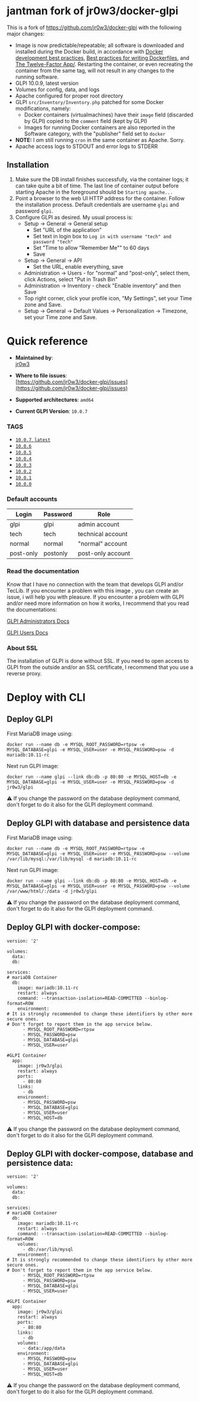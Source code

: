 # jantman fork of jr0w3/docker-glpi

This is a fork of https://github.com/jr0w3/docker-glpi with the following major changes:

* Image is now predictable/repeatable; all software is downloaded and installed during the Docker build, in accordance with [Docker development best practices](https://docs.docker.com/develop/dev-best-practices/), [Best practices for writing Dockerfiles](https://docs.docker.com/develop/develop-images/dockerfile_best-practices/), and [The Twelve-Factor App/](https://12factor.net/). Restarting the container, or even recreating the container from the same tag, will not result in any changes to the running software.
* GLPI 10.0.9, latest version
* Volumes for config, data, and logs
* Apache configured for proper root directory
* GLPI `src/Inventory/Inventory.php` patched for some Docker modifications, namely:
  * Docker containers (virtualmachines) have their `image` field (discarded by GLPI) copied to the `comment` field (kept by GLPI)
  * Images for running Docker containers are also reported in the Software category, with the "publisher" field set to `docker`
* **NOTE:** I _am_ still running `cron` in the same container as Apache. Sorry.
* Apache access logs to STDOUT and error logs to STDERR

## Installation

1. Make sure the DB install finishes successfully, via the container logs; it can take quite a bit of time. The last line of container output before starting Apache in the foreground should be `Starting apache...`
2. Point a browser to the web UI HTTP address for the container. Follow the installation process. Default credentials are username `glpi` and password `glpi`.
3. Configure GLPI as desired. My usual process is:
   * Setup -> General -> General setup
       * Set "URL of the application"
       * Set text in login box to `Log in with username "tech" and password "tech"`
       * Set "Time to allow "Remember Me"" to 60 days
       * Save
    * Setup -> General -> API
       * Set the URL, enable everything, save
    * Administration -> Users - for "normal" and "post-only", select them, click Actions, select "Put in Trash Bin"
    * Administration -> Inventory - check "Enable inventory" and then Save
    * Top right corner, click your profile icon, "My Settings", set your Time zone and Save.
    * Setup -> General -> Default Values -> Personalization -> Timezone, set your Time zone and Save.

# Quick reference

-   **Maintained by**:  
    [jr0w3](https://github.com/jr0w3)

-   **Where to file issues**:  
    [https://github.com/jr0w3/docker-glpi/issues](https://github.com/jr0w3/docker-glpi/issues)
    
-   **Supported architectures**: 
    `amd64`
-   **Current GLPI Version**: 
    `10.0.7`

### TAGS
 - [`10.0.7`,  `latest`](https://hub.docker.com/layers/jr0w3/glpi/latest/images/sha256-ecd346740bc581c9fe4f680fe793e3d65d67c438a1770b520bbc721cbe1fe9c1?context=explore)
 - [`10.0.6`](https://hub.docker.com/layers/jr0w3/glpi/10.0.6/images/sha256-1f43ae0c38913c45ce9f95430d55004aa30c69c0b029d512ec32614153575bd7?context=explore)
 - [`10.0.5`](https://hub.docker.com/layers/jr0w3/glpi/10.0.5/images/sha256-5c33cbf954f4e8f9a74eb2ffd298a5c2e8a9a87a91a24a71b8abb7382415b1eb?context=explore)
 - [`10.0.4`](https://hub.docker.com/layers/jr0w3/glpi/10.0.4/images/sha256-3af46e9944347b86871977bb59f359ed60ad9ed43b120ef5f351ecbea2b3ca5c?context=explore)
 - [`10.0.3`](https://hub.docker.com/layers/jr0w3/glpi/10.0.3/images/sha256-8ad513a14982293a68a0fe555e3c7d9a2dfba8fa7c965053c0ec00f4d61c3a23?context=explore)
 - [`10.0.2`](https://hub.docker.com/layers/jr0w3/glpi/10.0.2/images/sha256-9b56a53f6bf671aa5a1654bc5120cba18577611716a18d600ed9e86b5d05c500?context=explore)
 - [`10.0.1`](https://hub.docker.com/layers/jr0w3/glpi/10.0.1/images/sha256-3c659df958eb3adc4f628400963e398b67d1cb92dac98bf9c7d7bc08205eaf08?context=explore)
 - [`10.0.0`](https://hub.docker.com/layers/jr0w3/glpi/10.0.0/images/sha256-ff23dcdceefaac4a1bffaf9617a27b82df208797cb67f0a318f361ac453bc845?context=explore)


### Default accounts
| Login | Password | Role |
|--|--|--|
glpi|glpi|admin account
tech|tech|technical account
normal|normal|"normal" account
post-only|postonly|post-only account

### Read the documentation
Know that I have no connection with the team that develops GLPI and/or TecLib.
If you encounter a problem with this image , you can create an issue, i will help you with pleasure.
If you encounter a problem with GLPI and/or need more information on how it works, I recommend that you read the documentations:

[GLPI Administrators Docs](https://glpi-install.readthedocs.io/)

[GLPI Users Docs](https://glpi-user-documentation.readthedocs.io/)

### About SSL
The installation of GLPI is done without SSL. If you need to open access to GLPI from the outside and/or an SSL certificate, I recommend that you use a reverse proxy.

# Deploy with CLI
## Deploy GLPI
First MariaDB image using:

    docker run --name db -e MYSQL_ROOT_PASSWORD=rtpsw -e MYSQL_DATABASE=glpi -e MYSQL_USER=user -e MYSQL_PASSWORD=psw -d mariadb:10.11-rc 

Next run GLPI image:

    docker run --name glpi --link db:db -p 80:80 -e MYSQL_HOST=db -e MYSQL_DATABASE=glpi -e MYSQL_USER=user -e MYSQL_PASSWORD=psw -d jr0w3/glpi

⚠️ If you change the password on the database deployment command, don't forget to do it also for the GLPI deployment command.

## Deploy GLPI with database and persistence data
First MariaDB image using:

    docker run --name db -e MYSQL_ROOT_PASSWORD=rtpsw -e MYSQL_DATABASE=glpi -e MYSQL_USER=user -e MYSQL_PASSWORD=psw --volume /var/lib/mysql:/var/lib/mysql -d mariadb:10.11-rc 

Next run GLPI image:

    docker run --name glpi --link db:db -p 80:80 -e MYSQL_HOST=db -e MYSQL_DATABASE=glpi -e MYSQL_USER=user -e MYSQL_PASSWORD=psw --volume /var/www/html/:/data -d jr0w3/glpi

⚠️ If you change the password on the database deployment command, don't forget to do it also for the GLPI deployment command.

## Deploy GLPI with docker-compose:

    version: '2'
    
    volumes:
      data:
      db:
    
    services:
    # mariaDB Container
      db:
        image: mariadb:10.11-rc
        restart: always
        command: --transaction-isolation=READ-COMMITTED --binlog-format=ROW
        environment:
    # It is strongly recommended to change these identifiers by other more secure ones.
    # Don't forget to report them in the app service below.
          - MYSQL_ROOT_PASSWORD=rtpsw
          - MYSQL_PASSWORD=psw
          - MYSQL_DATABASE=glpi
          - MYSQL_USER=user
    
    #GLPI Container
      app:
        image: jr0w3/glpi
        restart: always
        ports:
          - 80:80
        links:
          - db
        environment:
          - MYSQL_PASSWORD=psw
          - MYSQL_DATABASE=glpi
          - MYSQL_USER=user
          - MYSQL_HOST=db

⚠️ If you change the password on the database deployment command, don't forget to do it also for the GLPI deployment command.

## Deploy GLPI with docker-compose, database and persistence data:

    version: '2'
    
    volumes:
      data:
      db:
    
    services:
    # mariaDB Container
      db:
        image: mariadb:10.11-rc
        restart: always
        command: --transaction-isolation=READ-COMMITTED --binlog-format=ROW
        volumes:
          - db:/var/lib/mysql
        environment:
    # It is strongly recommended to change these identifiers by other more secure ones.
    # Don't forget to report them in the app service below.
          - MYSQL_ROOT_PASSWORD=rtpsw
          - MYSQL_PASSWORD=psw
          - MYSQL_DATABASE=glpi
          - MYSQL_USER=user
    
    #GLPI Container
      app:
        image: jr0w3/glpi
        restart: always
        ports:
          - 80:80
        links:
          - db
        volumes:
          - data:/app/data
        environment:
          - MYSQL_PASSWORD=psw
          - MYSQL_DATABASE=glpi
          - MYSQL_USER=user
          - MYSQL_HOST=db

⚠️ If you change the password on the database deployment command, don't forget to do it also for the GLPI deployment command.
